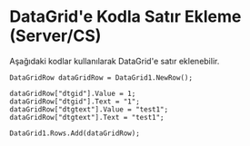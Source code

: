 # DataGrid'e Kodla Satır Ekleme (Server/CS)

Aşağıdaki kodlar kullanılarak DataGrid'e satır eklenebilir.


	DataGridRow dataGridRow = DataGrid1.NewRow();

	dataGridRow["dtgid"].Value = 1;
	dataGridRow["dtgid"].Text = "1";
	dataGridRow["dtgtext"].Value = "test1";
	dataGridRow["dtgtext"].Text = "test1";

	DataGrid1.Rows.Add(dataGridRow);